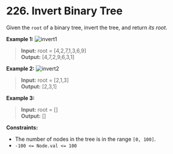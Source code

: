 # 226. Invert Binary Tree

Given the `root` of a binary tree, invert the tree, and return _its root_.

**Example 1:**
![invert1](https://assets.leetcode.com/uploads/2021/03/14/invert1-tree.jpg)
> **Input:** root = [4,2,7,1,3,6,9]  
> **Output:** [4,7,2,9,6,3,1]


**Example 2:**
![invert2](https://assets.leetcode.com/uploads/2021/03/14/invert2-tree.jpg)
> **Input:** root = [2,1,3]  
> **Output:** [2,3,1]


**Example 3:**
> **Input:** root = []  
> **Output:** []


**Constraints:**
* The number of nodes in the tree is in the range `[0, 100]`.
* `-100 <= Node.val <= 100`